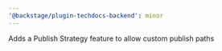 ```yaml
---
'@backstage/plugin-techdocs-backend': minor
---
```


Adds a Publish Strategy feature to allow custom publish paths
